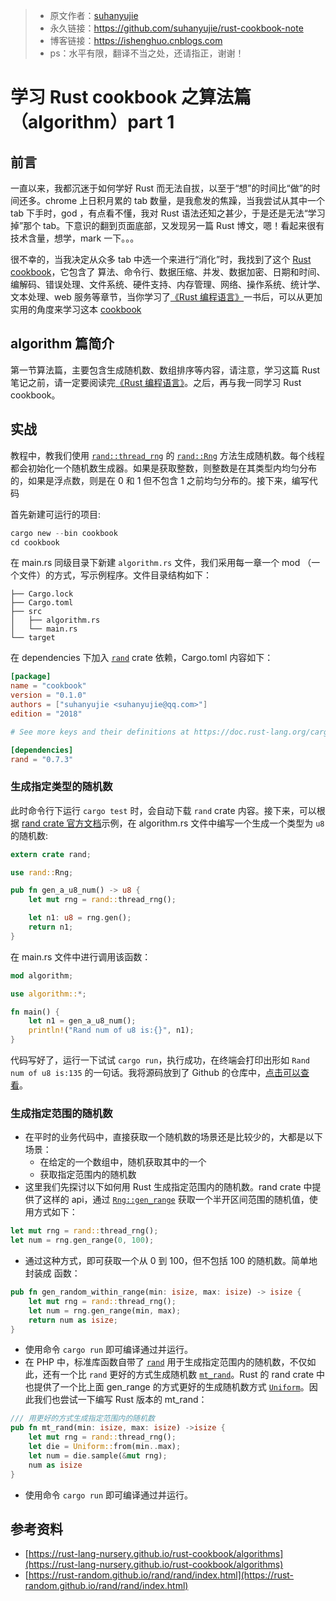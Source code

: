 >* 原文作者：[suhanyujie](https://github.com/suhanyujie/rust-cookbook-note)
>* 永久链接：https://github.com/suhanyujie/rust-cookbook-note
>* 博客链接：https://ishenghuo.cnblogs.com
>* ps：水平有限，翻译不当之处，还请指正，谢谢！

# 学习 Rust cookbook 之算法篇（algorithm）part 1
## 前言
一直以来，我都沉迷于如何学好 Rust 而无法自拔，以至于“想”的时间比“做”的时间还多。chrome 上日积月累的 tab 数量，是我愈发的焦躁，当我尝试从其中一个 tab 下手时，god ，有点看不懂，我对 Rust 语法还知之甚少，于是还是无法“学习掉”那个 tab。下意识的翻到页面底部，又发现另一篇 Rust 博文，嗯！看起来很有技术含量，想学，mark 一下。。。

很不幸的，当我决定从众多 tab 中选一个来进行“消化”时，我找到了这个 [Rust cookbook](https://rust-lang-nursery.github.io/rust-cookbook)，它包含了 算法、命令行、数据压缩、并发、数据加密、日期和时间、编解码、错误处理、文件系统、硬件支持、内存管理、网络、操作系统、统计学、文本处理、web 服务等章节，当你学习了[《Rust 编程语言》](https://kaisery.github.io/trpl-zh-cn/)一书后，可以从更加实用的角度来学习这本 [cookbook](https://rust-lang-nursery.github.io/rust-cookbook)

## algorithm 篇简介
第一节算法篇，主要包含生成随机数、数组排序等内容，请注意，学习这篇 Rust 笔记之前，请一定要阅读完[《Rust 编程语言》](https://kaisery.github.io/trpl-zh-cn/)。之后，再与我一同学习 Rust cookbook。

## 实战
教程中，教我们使用 [`rand::thread_rng`](https://docs.rs/rand/*/rand/fn.thread_rng.html) 的 [`rand::Rng`](https://docs.rs/rand/*/rand/trait.Rng.html) 方法生成随机数。每个线程都会初始化一个随机数生成器。如果是获取整数，则整数是在其类型内均匀分布的，如果是浮点数，则是在 0 和 1 但不包含 1 之前均匀分布的。接下来，编写代码

首先新建可运行的项目:

```rust
cargo new --bin cookbook
cd cookbook
```

在 main.rs 同级目录下新建 `algorithm.rs` 文件，我们采用每一章一个 mod （一个文件）的方式，写示例程序。文件目录结构如下：

```
├── Cargo.lock
├── Cargo.toml
├── src
│   ├── algorithm.rs
│   └── main.rs
└── target
```

在 dependencies 下加入 [`rand`](https://crates.io/crates/rand) crate 依赖，Cargo.toml 内容如下：

```toml
[package]
name = "cookbook"
version = "0.1.0"
authors = ["suhanyujie <suhanyujie@qq.com>"]
edition = "2018"

# See more keys and their definitions at https://doc.rust-lang.org/cargo/reference/manifest.html

[dependencies]
rand = "0.7.3"
```

### 生成指定类型的随机数
此时命令行下运行 `cargo test` 时，会自动下载 `rand` crate 内容。接下来，可以根据 [rand crate 官方文档](https://rust-random.github.io/rand/rand/index.html)示例，在 algorithm.rs 文件中编写一个生成一个类型为 `u8` 的随机数:

```rust
extern crate rand;

use rand::Rng;

pub fn gen_a_u8_num() -> u8 {
    let mut rng = rand::thread_rng();

    let n1: u8 = rng.gen();
    return n1;
}
```

在 main.rs 文件中进行调用该函数：

```rust
mod algorithm;

use algorithm::*;

fn main() {
    let n1 = gen_a_u8_num();
    println!("Rand num of u8 is:{}", n1);
}
```

代码写好了，运行一下试试 `cargo run`，执行成功，在终端会打印出形如 `Rand num of u8 is:135` 的一句话。我将源码放到了 Github 的仓库中，[点击可以查看](https://github.com/suhanyujie/rust-cookbook-note)。

### 生成指定范围的随机数
* 在平时的业务代码中，直接获取一个随机数的场景还是比较少的，大都是以下场景：
  - 在给定的一个数组中，随机获取其中的一个
  - 获取指定范围内的随机数
* 这里我们先探讨以下如何用 Rust 生成指定范围内的随机数。rand crate 中提供了这样的 api，通过 [`Rng::gen_range`](https://doc.rust-lang.org/rand/*/rand/trait.Rng.html#method.gen_range) 获取一个半开区间范围的随机值，使用方式如下：

```rust
let mut rng = rand::thread_rng();
let num = rng.gen_range(0, 100);
```

* 通过这种方式，即可获取一个从 0  到 100，但不包括 100 的随机数。简单地封装成 函数：

```rust
pub fn gen_random_within_range(min: isize, max: isize) -> isize {
    let mut rng = rand::thread_rng();
    let num = rng.gen_range(min, max);
    return num as isize;
}
```

* 使用命令 `cargo run` 即可编译通过并运行。
* 在 PHP 中，标准库函数自带了 [`rand`](https://www.php.net/rand) 用于生成指定范围内的随机数，不仅如此，还有一个比 `rand` 更好的方式生成随机数 [`mt_rand`](https://www.php.net/mt_rand)。Rust 的 rand crate 中也提供了一个比上面 gen_range 的方式更好的生成随机数方式 [`Uniform`](https://docs.rs/rand/*/rand/distributions/uniform/struct.Uniform.html)。因此我们也尝试一下编写 Rust 版本的 mt_rand：

```rust
/// 用更好的方式生成指定范围内的随机数
pub fn mt_rand(min: isize, max: isize) ->isize {
    let mut rng = rand::thread_rng();
    let die = Uniform::from(min..max);
    let num = die.sample(&mut rng);
    num as isize
}
```

* 使用命令 `cargo run` 即可编译通过并运行。

## 参考资料
* [https://rust-lang-nursery.github.io/rust-cookbook/algorithms](https://rust-lang-nursery.github.io/rust-cookbook/algorithms)
* [https://rust-random.github.io/rand/rand/index.html](https://rust-random.github.io/rand/rand/index.html)
